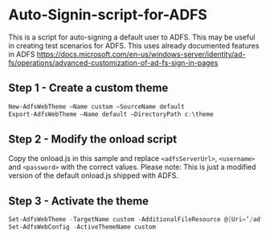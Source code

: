  
 # Auto-Signin-script-for-ADFS
This is a script for auto-signing a default user to ADFS. This may be useful in creating test scenarios for ADFS. This uses already documented features in ADFS https://docs.microsoft.com/en-us/windows-server/identity/ad-fs/operations/advanced-customization-of-ad-fs-sign-in-pages

## Step 1 - Create a custom theme
```powershell
New-AdfsWebTheme –Name custom –SourceName default  
Export-AdfsWebTheme –Name default –DirectoryPath c:\theme
```
## Step 2 - Modify the onload script
Copy the onload.js in this sample and replace ```<adfsServerUrl>```, ```<username>``` and ```<password>``` with the correct values. 
Please note: This is just a modified version of the default onload.js shipped with ADFS.

## Step 3 - Activate the theme
```powershell
Set-AdfsWebTheme -TargetName custom -AdditionalFileResource @{Uri=’/adfs/portal/script/onload.js’;path="c:\theme\script\onload.js"}
Set-AdfsWebConfig -ActiveThemeName custom
```

